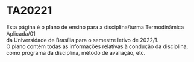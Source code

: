 # TA20221
Esta página é o plano de ensino para a disciplina/turma Termodinâmica Aplicada/01 </br>
da Universidade de Brasília para o semestre letivo de 2022/1. </br>
O plano contém todas as informações relativas à condução da disciplina, </br>
como programa da disciplina, método de avaliação, etc.
